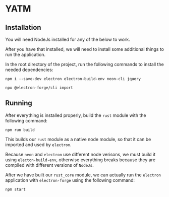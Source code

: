 # YATM

## Installation

You will need NodeJs installed for any of the below to work.

After you have that installed, we will need to install some additional things to run the application.

In the root directory of the project, run the following commands to install the needed dependencies:

`npm i --save-dev electron electron-build-env neon-cli jquery`

`npx @electron-forge/cli import`

## Running

After everything is installed properly, build the `rust` module with the following command:

`npm run build`

This builds our `rust` module as a native node module, so that it can be imported and used by `electron`.

Because `neon` and `electron` use different node verisons, we must build it using `electon-build-env`, otherwise everything breaks because they are compiled with different versions of `NodeJs`.

After we have built our `rust_core` module, we can actually run the `electron` application with `electron-forge` using the following command: 

`npm start`
